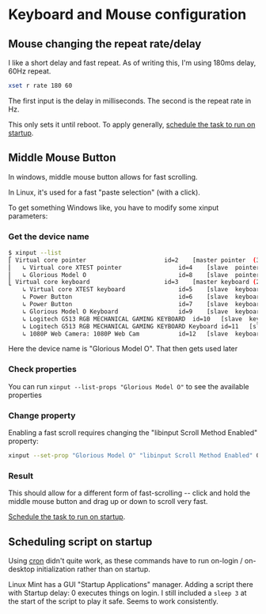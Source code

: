# Keyboard and Mouse configuration
## Mouse changing the repeat rate/delay
I like a short delay and fast repeat. As of writing this, I'm using 180ms delay, 60Hz repeat.

```sh
xset r rate 180 60
```

The first input is the delay in milliseconds. The second is the repeat rate in Hz.

This only sets it until reboot. To apply generally,
[schedule the task to run on startup](#scheduling-script-on-startup).

## Middle Mouse Button
In windows, middle mouse button allows for fast scrolling.

In Linux, it's used for a fast "paste selection" (with a click).

To get something Windows like, you have to modify some xinput parameters:

### Get the device name
```sh
$ xinput --list
⎡ Virtual core pointer                    	id=2	[master pointer  (3)]
⎜   ↳ Virtual core XTEST pointer              	id=4	[slave  pointer  (2)]
⎜   ↳ Glorious Model O                        	id=8	[slave  pointer  (2)]
⎣ Virtual core keyboard                   	id=3	[master keyboard (2)]
    ↳ Virtual core XTEST keyboard             	id=5	[slave  keyboard (3)]
    ↳ Power Button                            	id=6	[slave  keyboard (3)]
    ↳ Power Button                            	id=7	[slave  keyboard (3)]
    ↳ Glorious Model O Keyboard               	id=9	[slave  keyboard (3)]
    ↳ Logitech G513 RGB MECHANICAL GAMING KEYBOARD	id=10	[slave  keyboard (3)]
    ↳ Logitech G513 RGB MECHANICAL GAMING KEYBOARD Keyboard	id=11	[slave  keyboard (3)]
    ↳ 1080P Web Camera: 1080P Web Cam         	id=12	[slave  keyboard (3)]
```

Here the device name is "Glorious Model O". That then gets used later

### Check properties
You can run `xinput --list-props "Glorious Model O"` to see the available properties

### Change property
Enabling a fast scroll requires changing the "libinput Scroll Method Enabled" property:
```sh
xinput --set-prop "Glorious Model O" "libinput Scroll Method Enabled" 0 0 1
```

### Result
This should allow for a different form of fast-scrolling --
click and hold the middle mouse button and drag up or down to scroll very fast.

[Schedule the task to run on startup](#scheduling-script-on-startup).

## Scheduling script on startup
Using [cron](./cron.md) didn't quite work, as these commands have to run on-login / on-desktop initialization
rather than on startup.

Linux Mint has a GUI "Startup Applications" manager.
Adding a script there with Startup delay: 0 executes things on login.
I still included a `sleep 3` at the start of the script to play it safe.
Seems to work consistently.
